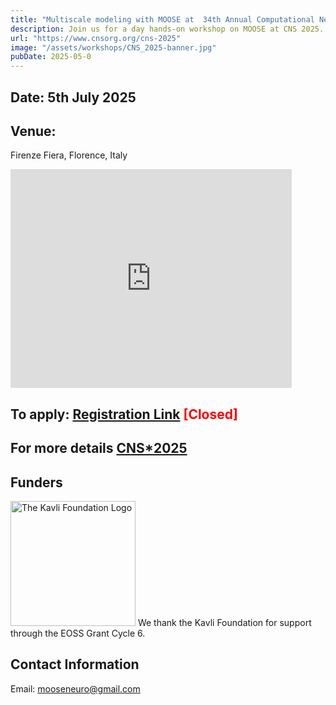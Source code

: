 ```yaml
---
title: "Multiscale modeling with MOOSE at  34th Annual Computational Neuroscience"
description: Join us for a day hands-on workshop on MOOSE at CNS 2025. See below for details and application.
url: "https://www.cnsorg.org/cns-2025"
image: "/assets/workshops/CNS_2025-banner.jpg"
pubDate: 2025-05-0
---
```


## Date: 5th July 2025

## Venue:

Firenze Fiera, Florence, Italy

<iframe src="https://www.google.com/maps/embed?pb=!1m18!1m12!1m3!1d2880.75177391396!2d11.249713800000006!3d43.77801129999999!2m3!1f0!2f0!3f0!3m2!1i1024!2i768!4f13.1!3m3!1m2!1s0x132a56a62d852bd9%3A0x637f3f0ccf5acc5!2sPalazzo%20dei%20Congressi!5e0!3m2!1sen!2sin!4v1748325884896!5m2!1sen!2sin" width="450" height="350" style="border:0;" allowfullscreen="" loading="lazy" referrerpolicy="no-referrer-when-downgrade"></iframe>

## To apply: [Registration Link](https://ocns.memberclicks.net/cns-2025-registration?servId=10928#!/) <span style="color:red" class="text-4xl">[Closed]</span>

## For more details [CNS\*2025](https://www.cnsorg.org/cns-2025)

## Funders

<img src="/assets/funders/The_Kavli_Foundation_Logo_Blue_Red.png" alt="The Kavli Foundation Logo" width="200"/>
We thank the Kavli Foundation for support through the EOSS Grant Cycle 6.

## Contact Information

Email: mooseneuro@gmail.com
